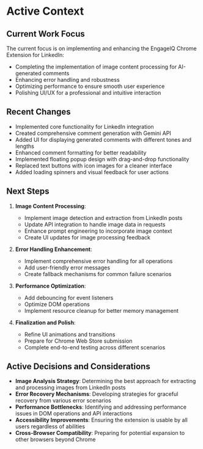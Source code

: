 # Active Context

## Current Work Focus
The current focus is on implementing and enhancing the EngageIQ Chrome Extension for LinkedIn:
- Completing the implementation of image content processing for AI-generated comments
- Enhancing error handling and robustness
- Optimizing performance to ensure smooth user experience
- Polishing UI/UX for a professional and intuitive interaction

## Recent Changes
- Implemented core functionality for LinkedIn integration
- Created comprehensive comment generation with Gemini API
- Added UI for displaying generated comments with different tones and lengths
- Enhanced comment formatting for better readability
- Implemented floating popup design with drag-and-drop functionality
- Replaced text buttons with icon images for a cleaner interface
- Added loading spinners and visual feedback for user actions

## Next Steps
1. **Image Content Processing**:
   - Implement image detection and extraction from LinkedIn posts
   - Update API integration to handle image data in requests
   - Enhance prompt engineering to incorporate image context
   - Create UI updates for image processing feedback

2. **Error Handling Enhancement**:
   - Implement comprehensive error handling for all operations
   - Add user-friendly error messages
   - Create fallback mechanisms for common failure scenarios

3. **Performance Optimization**:
   - Add debouncing for event listeners
   - Optimize DOM operations
   - Implement resource cleanup for better memory management

4. **Finalization and Polish**:
   - Refine UI animations and transitions
   - Prepare for Chrome Web Store submission
   - Complete end-to-end testing across different scenarios

## Active Decisions and Considerations
- **Image Analysis Strategy**: Determining the best approach for extracting and processing images from LinkedIn posts
- **Error Recovery Mechanisms**: Developing strategies for graceful recovery from various error scenarios
- **Performance Bottlenecks**: Identifying and addressing performance issues in DOM operations and API interactions
- **Accessibility Improvements**: Ensuring the extension is usable by all users regardless of abilities
- **Cross-Browser Compatibility**: Preparing for potential expansion to other browsers beyond Chrome
